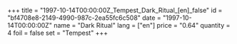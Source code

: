 +++
title = "1997-10-14T00:00:00Z_Tempest_Dark_Ritual_[en]_false"
id = "bf4708e8-2149-4990-987c-2ea55fc6c508"
date = "1997-10-14T00:00:00Z"
name = "Dark Ritual"
lang = ["en"]
price = "0.64"
quantity = 4
foil = false
set = "Tempest"
+++

